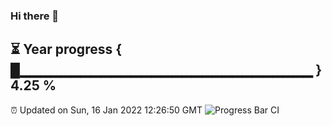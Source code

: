 ### Hi there 👋
⏳ Year progress { █▁▁▁▁▁▁▁▁▁▁▁▁▁▁▁▁▁▁▁▁▁▁▁▁▁▁▁▁▁ } 4.25 %
---
⏰ Updated on Sun, 16 Jan 2022 12:26:50 GMT
![Progress Bar CI](https://github.com/liununu/liununu/workflows/Progress%20Bar%20CI/badge.svg)
